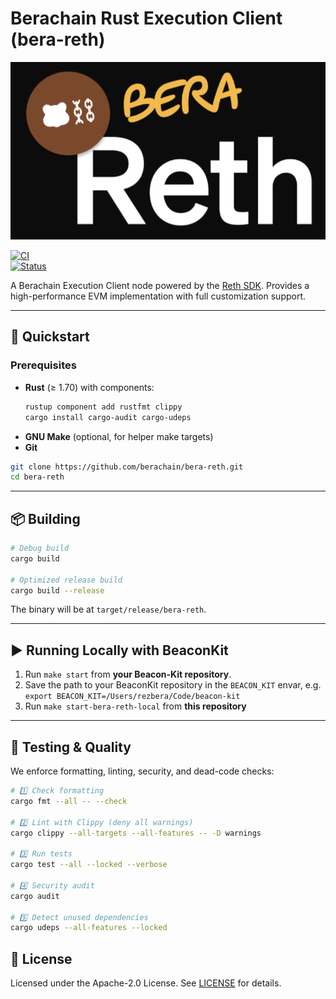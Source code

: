 # Berachain Rust Execution Client (bera-reth)

![Logo](assets/bera-reth.png)

[![CI](https://github.com/berachain/bera-reth/actions/workflows/ci.yml/badge.svg)](https://github.com/berachain/bera-reth/actions/workflows/ci.yml)  
[![Status](https://img.shields.io/badge/status-in%20development-yellow.svg)](https://github.com/berachain/bera-reth)

A Berachain Execution Client node powered by the [Reth SDK](https://github.com/paradigmxyz/reth). Provides a high-performance EVM implementation with full customization support.

---

## 🚀 Quickstart

### Prerequisites

- **Rust** (≥ 1.70) with components:
  ```bash
  rustup component add rustfmt clippy
  cargo install cargo-audit cargo-udeps
  ```
- **GNU Make** (optional, for helper make targets)
- **Git**

```bash
git clone https://github.com/berachain/bera-reth.git
cd bera-reth
```

---

## 📦 Building

```bash
# Debug build
cargo build

# Optimized release build
cargo build --release
```

The binary will be at `target/release/bera-reth`.

---

## ▶️ Running Locally with BeaconKit

1. Run `make start` from **your Beacon-Kit repository**. 
2. Save the path to your BeaconKit repository in the `BEACON_KIT` envar, e.g. `export BEACON_KIT=/Users/rezbera/Code/beacon-kit`
3. Run `make start-bera-reth-local` from **this repository**

---

## 🔧 Testing & Quality

We enforce formatting, linting, security, and dead-code checks:

```bash
# 1️⃣ Check formatting
cargo fmt --all -- --check

# 2️⃣ Lint with Clippy (deny all warnings)
cargo clippy --all-targets --all-features -- -D warnings

# 3️⃣ Run tests
cargo test --all --locked --verbose

# 4️⃣ Security audit
cargo audit

# 5️⃣ Detect unused dependencies
cargo udeps --all-features --locked
```

## 📜 License

Licensed under the Apache-2.0 License. See [LICENSE](LICENSE) for details.
